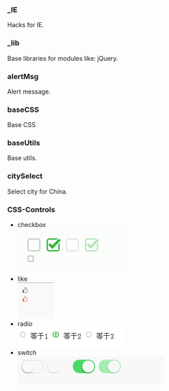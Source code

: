 
### _IE
Hacks for IE.

### _lib
Base libraries for modules like: jQuery.

### alertMsg
Alert message.

### baseCSS
Base CSS

### baseUtils
Base utils.

### citySelect
Select city for China.

### CSS-Controls
* checkbox <br> ![checkbox](./CSS-Controls/checkbox/demo.gif)
* like <br> ![checkbox](./CSS-Controls/like/demo.gif)
* radio <br>  ![checkbox](./CSS-Controls/radio/demo.png)
* switch <br> ![checkbox](./CSS-Controls/switch/demo.gif)
